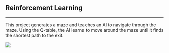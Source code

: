 ## Reinforcement Learning
---

This project generates a maze and teaches an AI to navigate through the maze. Using the Q-table, the AI learns to move around the maze until it finds the shortest path to the exit. 


![](https://github.com/MaiteFlores/MazeAI/blob/main/maze%5C.gif)
